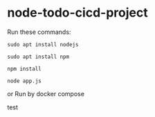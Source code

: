 # node-todo-cicd-project


Run these commands:


`sudo apt install nodejs`


`sudo apt install npm`


`npm install`

`node app.js`

or Run by docker compose

test

